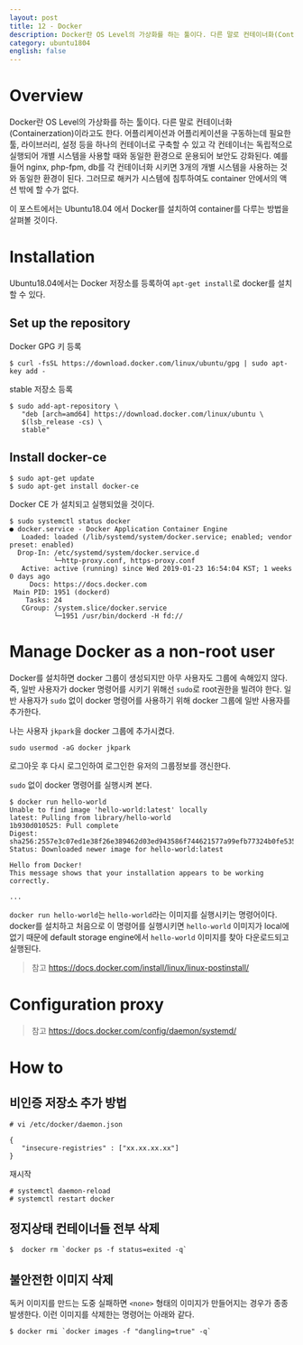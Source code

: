 ```yaml
---
layout: post
title: 12 - Docker
description: Docker란 OS Level의 가상화를 하는 툴이다. 다른 말로 컨테이너화(Containerzation)이라고도 한다. 어플리케이션과 어플리케이션을 구동하는데 필요한 툴, 라이브러리, 설정 등을 하나의 컨테이너로 구축할 수 있고 각 컨테이너는 독립적으로 실행되어 개별 시스템을 사용할 때와 동일한 환경으로 운용되어 보안도 강화된다.
category: ubuntu1804
english: false
---
```


# Overview

Docker란 OS Level의 가상화를 하는 툴이다. 다른 말로 컨테이너화(Containerzation)이라고도 한다. 어플리케이션과 어플리케이션을 구동하는데 필요한 툴, 라이브러리, 설정 등을 하나의 컨테이너로 구축할 수 있고 각 컨테이너는 독립적으로 실행되어 개별 시스템을 사용할 때와 동일한 환경으로 운용되어 보안도 강화된다.
예를 들어 nginx, php-fpm, db를 각 컨테이너화 시키면 3개의 개별 시스템을 사용하는 것와 동일한 환경이 된다. 그러므로 해커가 시스템에 침투하여도 container 안에서의 액션 밖에 할 수가 없다.

이 포스트에서는 Ubuntu18.04 에서 Docker를 설치하여 container를 다루는 방법을 살펴볼 것이다.


# Installation

Ubuntu18.04에서는 Docker 저장소를 등록하여 `apt-get install`로 docker를 설치할 수 있다.

## Set up the repository

Docker GPG 키 등록

```
$ curl -fsSL https://download.docker.com/linux/ubuntu/gpg | sudo apt-key add -
```

stable 저장소 등록

```
$ sudo add-apt-repository \
   "deb [arch=amd64] https://download.docker.com/linux/ubuntu \
   $(lsb_release -cs) \
   stable"
```

## Install docker-ce

```
$ sudo apt-get update
$ sudo apt-get install docker-ce
```

Docker CE 가 설치되고 실행되었을 것이다.

```
$ sudo systemctl status docker
● docker.service - Docker Application Container Engine
   Loaded: loaded (/lib/systemd/system/docker.service; enabled; vendor preset: enabled)
  Drop-In: /etc/systemd/system/docker.service.d
           └─http-proxy.conf, https-proxy.conf
   Active: active (running) since Wed 2019-01-23 16:54:04 KST; 1 weeks 0 days ago
     Docs: https://docs.docker.com
 Main PID: 1951 (dockerd)
    Tasks: 24
   CGroup: /system.slice/docker.service
           └─1951 /usr/bin/dockerd -H fd://
```


# Manage Docker as a non-root user

Docker를 설치하면 docker 그룹이 생성되지만 아무 사용자도 그룹에 속해있지 않다. 즉, 일반 사용자가 docker 명령어를 시키기 위해선 `sudo`로 root권한을 빌려야 한다. 일반 사용자가 `sudo` 없이 docker 명령어를 사용하기 위해 docker 그룹에 일반 사용자를 추가한다.

나는 사용자 `jkpark`을 docker 그룹에 추가시켰다.

```
sudo usermod -aG docker jkpark
```

로그아웃 후 다시 로그인하여 로그인한 유저의 그룹정보를 갱신한다.

`sudo` 없이 docker 명령어를 실행시켜 본다.

```
$ docker run hello-world
Unable to find image 'hello-world:latest' locally
latest: Pulling from library/hello-world
1b930d010525: Pull complete 
Digest: sha256:2557e3c07ed1e38f26e389462d03ed943586f744621577a99efb77324b0fe535
Status: Downloaded newer image for hello-world:latest

Hello from Docker!
This message shows that your installation appears to be working correctly.

...

```

`docker run hello-world`는 `hello-world`라는 이미지를 실행시키는 명령어이다. docker를 설치하고 처음으로 이 명령어를 실행시키면 `hello-world` 이미지가 local에 없기 때문에 default storage engine에서 `hello-world` 이미지를 찾아 다운로드되고 실행된다.

> 참고 https://docs.docker.com/install/linux/linux-postinstall/

# Configuration proxy

> 참고 https://docs.docker.com/config/daemon/systemd/



# How to

## 비인증 저장소 추가 방법

```
# vi /etc/docker/daemon.json

{
   "insecure-registries" : ["xx.xx.xx.xx"]
}
```

재시작

```
# systemctl daemon-reload
# systemctl restart docker
```

##  정지상태 컨테이너들 전부 삭제

```
$  docker rm `docker ps -f status=exited -q`
```


## 불안전한 이미지 삭제

독커 이미지를 만드는 도중 실패하면 `<none>` 형태의 이미지가 만들어지는 경우가 종종 발생한다.
이런 이미지를 삭제한는 명령어는 아래와 같다.

```
$ docker rmi `docker images -f "dangling=true" -q`
```
